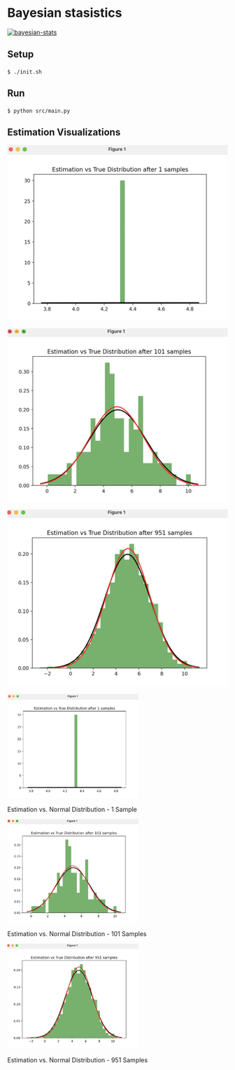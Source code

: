 # Bayesian stasistics

[![bayesian-stats](https://github.com/pieteradejong/bayesian-stats/actions/workflows/ci.yml/badge.svg?branch=main)](https://github.com/pieteradejong/bayesian-stats/actions/workflows/ci.yml)

## Setup
`$ ./init.sh`

## Run
`$ python src/main.py`

## Estimation Visualizations

![Estimation vs. Normal Distribution - 1 Sample](https://github.com/pieteradejong/bayesian-stats/blob/main/matplotlib_estimate_v_normal_dist_1_sample.png)

![Estimation vs. Normal Distribution - 101 Samples](https://github.com/pieteradejong/bayesian-stats/blob/main/matplotlib_estimate_v_normal_dist_101_sample.png)

![Estimation vs. Normal Distribution - 951 Samples](https://github.com/pieteradejong/bayesian-stats/blob/main/matplotlib_estimate_v_normal_dist_951_sample.png)


<img src="https://github.com/pieteradejong/bayesian-stats/blob/main/matplotlib_estimate_v_normal_dist_1_sample.png" width="300">
<p>Estimation vs. Normal Distribution - 1 Sample</p>

<img src="https://github.com/pieteradejong/bayesian-stats/blob/main/matplotlib_estimate_v_normal_dist_101_sample.png" width="300">
<p>Estimation vs. Normal Distribution - 101 Samples</p>

<img src="https://github.com/pieteradejong/bayesian-stats/blob/main/matplotlib_estimate_v_normal_dist_951_sample.png" width="300">
<p>Estimation vs. Normal Distribution - 951 Samples</p>
